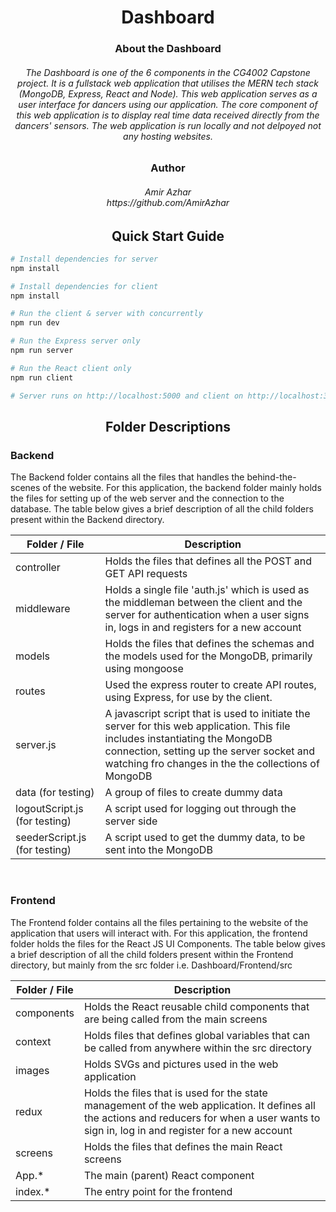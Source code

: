 <h1 align="center">Dashboard</h1>

<h3 align="center"> About the Dashboard</h3>
<h6 align="center">The Dashboard is one of the 6 components in the CG4002 Capstone project. It is a fullstack web application that utilises the MERN tech stack (MongoDB, Express, React and Node). This web application serves as a user interface for dancers using our application. The core component of this web application is to display real time data received directly from the dancers' sensors. The web application is run locally and not delpoyed not any hosting websites.</h6>

<h3 align="center"> Author</h3>
<h6 align="center">Amir Azhar</br>https://github.com/AmirAzhar</h6>

<h2 align="center">Quick Start Guide</h2>

```bash
# Install dependencies for server
npm install

# Install dependencies for client
npm install

# Run the client & server with concurrently
npm run dev

# Run the Express server only
npm run server

# Run the React client only
npm run client

# Server runs on http://localhost:5000 and client on http://localhost:3000
```
<h2 align="center">Folder Descriptions</h2>

### Backend
The Backend folder contains all the files that handles the behind-the-scenes of the website. For this application, the backend folder mainly holds the files for setting up of the web server and the connection to the database. The table below gives a brief description of all the child folders present within the Backend directory.

Folder / File | Description 
--- | --- | 
controller | Holds the files that defines all the POST and GET API requests
middleware | Holds a single file 'auth.js' which is used as the middleman between the client and the server for authentication when a user signs in, logs in and registers for a new account
models | Holds the files that defines the schemas and the models used for the MongoDB, primarily using mongoose
routes | Used the express router to create API routes, using Express, for use by the client.
server.js | A javascript script that is used to initiate the server for this web application. This file includes instantiating the MongoDB connection, setting up the server socket and watching fro changes in the the collections of MongoDB
data (for testing) | A group of files to create dummy data
logoutScript.js (for testing) | A script used for  logging out through the server side
seederScript.js (for testing) | A script used to get the dummy data, to be sent into the MongoDB

<br/>

### Frontend
The Frontend folder contains all the files pertaining to the website of the application that users will interact with. For this application, the frontend folder holds the files for the React JS UI Components. The table below gives a brief description of all the child folders present within the Frontend directory, but mainly from the src folder i.e. Dashboard/Frontend/src

Folder / File | Description 
--- | --- | 
components | Holds the React reusable child components that are being called from the main screens
context | Holds files that defines global variables that can be called from anywhere within the src directory
images | Holds SVGs and pictures used in the web application
redux | Holds the files that is used for the state management of the web application. It defines all the actions and reducers for when a user wants to sign in, log in and register for a new account
screens | Holds the files that defines the main React screens
App.* | The main (parent) React component
index.* | The entry point for the frontend
